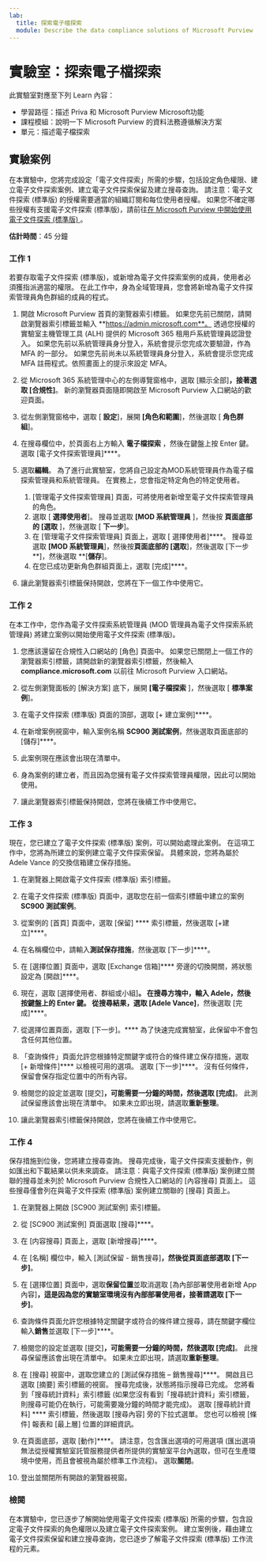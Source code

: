 ```yaml
---
lab:
  title: 探索電子檔探索
  module: Describe the data compliance solutions of Microsoft Purview
---
```


# 實驗室：探索電子檔探索

此實驗室對應至下列 Learn 內容：

- 學習路徑：描述 Priva 和 Microsoft Purview Microsoft功能
- 課程模組：說明一下 Microsoft Purview 的資料法務遵循解決方案
- 單元：描述電子檔探索

## 實驗案例

在本實驗中，您將完成設定「電子文件探索」所需的步驟，包括設定角色權限、建立電子文件探索案例、建立電子文件探索保留及建立搜尋查詢。  請注意：電子文件探索 (標準版) 的授權需要適當的組織訂閱和每位使用者授權。 如果您不確定哪些授權有支援電子文件探索 (標準版)，請前往[在 Microsoft Purview 中開始使用電子文件探索 (標準版) ](https://docs.microsoft.com/microsoft-365/compliance/get-started-core-ediscovery?view=o365-worldwide)。

**估計時間**：45 分鐘

### 工作 1

若要存取電子文件探索 (標準版)，或新增為電子文件探索案例的成員，使用者必須獲指派適當的權限。 在此工作中，身為全域管理員，您會將新增為電子文件探索管理員角色群組的成員的程式。

1. 開啟 Microsoft Purview 首頁的瀏覽器索引標籤。  如果您先前已關閉，請開啟瀏覽器索引標籤並輸入 **https://admin.microsoft.com**。 透過您授權的實驗室主機管理工具 (ALH) 提供的 Microsoft 365 租用戶系統管理員認證登入。 如果您先前以系統管理員身分登入，系統會提示您完成次要驗證，作為 MFA 的一部分。 如果您先前尚未以系統管理員身分登入，系統會提示您完成 MFA 註冊程式。依照畫面上的提示來設定 MFA。

1. 從 Microsoft 365 系統管理中心的左側導覽窗格中，選取 [顯示全部]****，接著選取 [合規性]****。  新的瀏覽器頁面隨即開啟至 Microsoft Purview 入口網站的歡迎頁面。  

1. 從左側瀏覽窗格中，選取 [ **設定**]，展開 **[角色和範圍**]，然後選取 [ **角色群組**]。

1. 在搜尋欄位中，於頁面右上方輸入 **電子檔探索** ，然後在鍵盤上按 Enter 鍵。  選取 [電子文件探索管理員]****。

1. 選取**編輯**。 為了進行此實驗室，您將自己設定為MOD系統管理員作為電子檔探索管理員和系統管理員。  在實務上，您會指定特定角色的特定使用者。
    1. [管理電子文件探索管理員] 頁面，可將使用者新增至電子文件探索管理員的角色。
    1. 選取 [ **選擇使用者**]。 搜尋並選取 **[MOD 系統管理員** ]，然後按 **頁面底部的 [選取** ]，然後選取 [ **下一步**]。
    1. 在 [管理電子文件探索管理員] 頁面上，選取 [ 選擇使用者]****。 搜尋並選取 **[MOD 系統管理員**]，然後按**頁面底部的 [選取**]，然後選取 [下一步 **]，然後選取 **[**儲存**]。
    1. 在您已成功更新角色群組頁面上，選取 [完成]****。

1. 讓此瀏覽器索引標籤保持開啟，您將在下一個工作中使用它。

### 工作 2

在本工作中，您作為電子文件探索系統管理員 (MOD 管理員為電子文件探索系統管理員) 將建立案例以開始使用電子文件探索 (標準版)。

1. 您應該還留在合規性入口網站的 [角色] 頁面中。 如果您已關閉上一個工作的瀏覽器索引標籤，請開啟新的瀏覽器索引標籤，然後輸入 **compliance.microsoft.com** 以前往 Microsoft Purview 入口網站。

1. 從左側瀏覽面板的 [解決方案] 底下，展開 **[電子檔探索** ]，然後選取 [ **標準案例**]。

1. 在電子文件探索 (標準版) 頁面的頂部，選取 [+ 建立案例]****。

1. 在新增案例視窗中，輸入案例名稱 **SC900 測試案例**，然後選取頁面底部的 [儲存]****。

1. 此案例現在應該會出現在清單中。

1. 身為案例的建立者，而且因為您擁有電子文件探索管理員權限，因此可以開始使用。  

1. 讓此瀏覽器索引標籤保持開啟，您將在後續工作中使用它。

### 工作 3

現在，您已建立了電子文件探索 (標準版) 案例，可以開始處理此案例。  在這項工作中，您將為所建立的案例建立電子文件探索保留。  具體來說，您將為屬於 Adele Vance 的交換信箱建立保存措施。

1. 在瀏覽器上開啟電子文件探索 (標準版) 索引標籤。

1. 在電子文件探索 (標準版) 頁面中，選取您在前一個索引標籤中建立的案例 **SC900 測試案例**。

1. 從案例的 [首頁] 頁面中，選取 [保留] **** 索引標籤，然後選取 [+建立]****。

1. 在名稱欄位中，請輸入**測試保存措施**，然後選取 [下一步]****。

1. 在 [選擇位置] 頁面中，選取 [Exchange 信箱]**** 旁邊的切換開關，將狀態設定為 [開啟]****。  

1. 現在，選取 [選擇使用者、群組或小組]****。  在搜尋方塊中，輸入 **Adele**，然後按鍵盤上的 Enter 鍵。 從搜尋結果，選取 [Adele Vance]****，然後選取 [完成]****。

1. 從選擇位置頁面，選取 [下一步]。****  為了快速完成實驗室，此保留中不會包含任何其他位置。

1. 「查詢條件」頁面允許您根據特定關鍵字或符合的條件建立保存措施，選取 [+ 新增條件]**** 以檢視可用的選項。  選取 [下一步]****。 沒有任何條件，保留會保存指定位置中的所有內容。

1. 檢閱您的設定並選取 [提交]****，可能需要一分鐘的時間，然後選取 [完成]****。  此測試保留應該會出現在清單中。  如果未立即出現，請選取**重新整理**。

1. 讓此瀏覽器索引標籤保持開啟，您將在後續工作中使用它。

### 工作 4

保存措施到位後，您將建立搜尋查詢。  搜尋完成後，電子文件探索支援動作，例如匯出和下載結果以供未來調查。   請注意：與電子文件探索 (標準版) 案例建立關聯的搜尋並未列於 Microsoft Purview 合規性入口網站的 [內容搜尋] 頁面上。 這些搜尋僅會列在與電子文件探索 (標準版) 案例建立關聯的 [搜尋] 頁面上。

1. 在瀏覽器上開啟 [SC900 測試案例] 索引標籤。

1. 從 [SC900 測試案例] 頁面選取 [搜尋]****。

1. 在 [内容搜尋] 頁面上，選取 [新增搜尋]****。

1. 在 [名稱] 欄位中，輸入 [測試保留 - 銷售搜尋]****，然後從頁面底部選取 [下一步]****。

1. 在 [選擇位置] 頁面中，選取**保留位置**並取消選取 [為內部部署使用者新增 App 內容]****，這是因為您的實驗室環境沒有內部部署使用者，接著請選取 [下一步]****。

1. 查詢條件頁面允許您根據特定關鍵字或符合的條件建立搜尋，請在關鍵字欄位輸入**銷售**並選取 [下一步]****。

1. 檢閱您的設定並選取 [提交]****，可能需要一分鐘的時間，然後選取 [完成]****。  此搜尋保留應該會出現在清單中。  如果未立即出現，請選取**重新整理**。

1. 在 [搜尋] 視窗中，選取您建立的 [測試保存措施 – 銷售搜尋]****。  開啟且已選取 [摘要] 索引標籤的視窗。  搜尋完成後，狀態將指示搜尋已完成。  您將看到「搜尋統計資料」索引標籤 (如果您沒有看到「搜尋統計資料」索引標籤，則搜尋可能仍在執行，可能需要幾分鐘的時間才能完成)。  選取 [搜尋統計資料] **** 索引標籤，然後選取 [搜尋內容] 旁的下拉式選單。  您也可以檢視 [條件] 報表和 [最上層] 位置的詳細資訊。  

1. 在頁面底部，選取 [動作]****。  請注意，包含匯出選項的可用選項 (匯出選項無法從授權實驗室託管服務提供者所提供的實驗室平台內選取，但可在生產環境中使用，而且會被視為屬於標準工作流程)。 選取**關閉**。

1. 登出並關閉所有開啟的瀏覽器視窗。

### 檢閱

在本實驗中，您已逐步了解開始使用電子文件探索 (標準版) 所需的步驟，包含設定電子文件探索的角色權限以及建立電子文件探索案例。  建立案例後，藉由建立電子文件探索保留和建立搜尋查詢，您已逐步了解電子文件探索 (標準版) 工作流程的元素。
